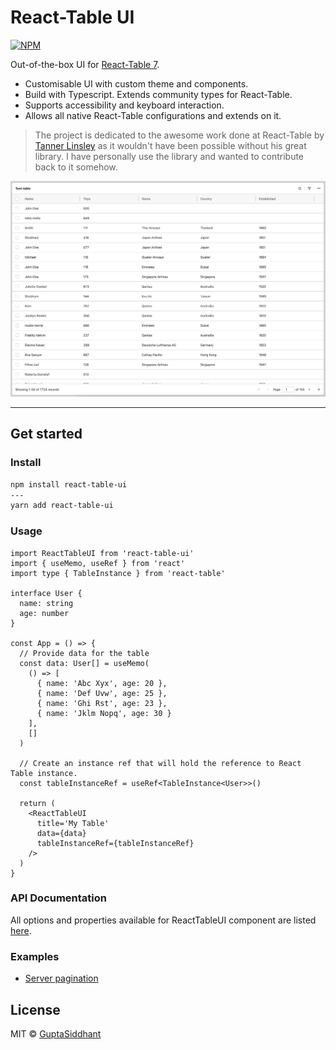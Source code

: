 # React-Table UI

[![NPM](https://img.shields.io/npm/v/react-table-ui.svg)](https://www.npmjs.com/package/react-table-ui)

Out-of-the-box UI for [React-Table 7](https://github.com/tannerlinsley/react-table).

- Customisable UI with custom theme and components.
- Build with Typescript. Extends community types for React-Table.
- Supports accessibility and keyboard interaction.
- Allows all native React-Table configurations and extends on it.

> The project is dedicated to the awesome work done at React-Table by [Tanner Linsley](https://twitter.com/tannerlinsley) as it wouldn't have been possible without his great library. I have personally use the library and wanted to contribute back to it somehow.

![RTUI](https://raw.githubusercontent.com/GuptaSiddhant/react-table-ui/main/typedoc/RTUI.jpg)

---

## Get started

### Install

```bash
npm install react-table-ui
---
yarn add react-table-ui
```

### Usage

```tsx
import ReactTableUI from 'react-table-ui'
import { useMemo, useRef } from 'react'
import type { TableInstance } from 'react-table'

interface User {
  name: string
  age: number
}

const App = () => {
  // Provide data for the table
  const data: User[] = useMemo(
    () => [
      { name: 'Abc Xyx', age: 20 },
      { name: 'Def Uvw', age: 25 },
      { name: 'Ghi Rst', age: 23 },
      { name: 'Jklm Nopq', age: 30 }
    ],
    []
  )

  // Create an instance ref that will hold the reference to React Table instance.
  const tableInstanceRef = useRef<TableInstance<User>>()

  return (
    <ReactTableUI
      title='My Table'
      data={data}
      tableInstanceRef={tableInstanceRef}
    />
  )
}
```

### API Documentation

All options and properties available for ReactTableUI component are listed [here](https://react-table-ui.js.org/interfaces/reacttableuiprops.html).

### Examples

- [Server pagination](https://codesandbox.io/s/react-table-ui-basic-8ukxd)

## License

MIT © [GuptaSiddhant](https://github.com/GuptaSiddhant)
